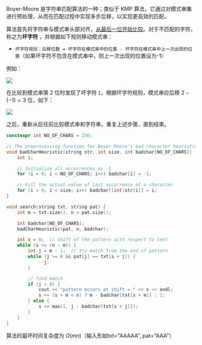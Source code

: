 Boyer-Moore 是字符串匹配算法的一种；类似于 KMP 算法，它通过对模式串集进行预处理，从而在匹配过程中实现多步后移，以实现更高效的匹配。

算法首先将字符串与模式串头部对齐，<u>从最后一位开始比较</u>。对于不匹配的字符，称之为**坏字符** ，并根据如下规则移动模式串：

* `坏字符规则：后移位数 = 坏字符在模式串中的位置 - 坏字符在模式串中上一次出现的位置`（如果坏字符不包含在模式串中，则上一次出现的位置设为-1）

例如：

![](https://www.ruanyifeng.com/blogimg/asset/201305/bg2013050310.png)

在比较到模式串第 $2$ 位时发现了坏字符 `I`，根据坏字符规则，模式串应后移 $2-(-1)=3$ 位，如下：

![](https://www.ruanyifeng.com/blogimg/asset/201305/bg2013050311.png)

之后，重新从后往前比较模式串和字符串。重复上述步骤，直到结束。

```cpp
constexpr int NO_OF_CHARS = 256;

// The preprocessing function for Boyer Moore's bad character heuristic
void badCharHeuristic(string str, int size, int badchar[NO_OF_CHARS]) {
    int i;

    // Initialize all occurrences as -1
    for (i = 0; i < NO_OF_CHARS; i++) badchar[i] = -1;

    // Fill the actual value of last occurrence of a character
    for (i = 0; i < size; i++) badchar[(int)str[i]] = i;
}

void search(string txt, string pat) {
    int m = txt.size(), n = pat.size();

    int badchar[NO_OF_CHARS];
    badCharHeuristic(pat, n, badchar);

    int s = 0;  // shift of the pattern with respect to text
    while (s <= (n - m)) {
        int j = m - 1;  // try match from the end of pattern
        while (j >= 0 && pat[j] == txt[s + j]) {
            --j;
        }

        // find match
        if (j < 0) {
            cout << "pattern occurs at shift = " << s << endl;
            s += (s + m < n) ? m - badchar[txt[s + m]] : 1;
        } else {
            s += max(1, j - badchar[txt[s + j]]);
        }
    }
}

```

算法的最坏时间复杂度为 $O(mn)$（输入形如txt="AAAAA", pat="AAA"）

